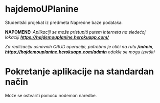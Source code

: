 # hajdemoUPlanine
Studentski projekat iz predmeta Napredne baze podataka.

**NAPOMENE:**
*Aplikaciji se može pristupiti putem interneta na sledećoj lokaciji **https://hajdemouplanine.herokuapp.com/***

*Za realizaciju osnovnih CRUD operacija, potrebno je otići na rutu **/admin**, **https://hajdemouplanine.herokuapp.com/admin** odakle se mogu izvršiti*

# Pokretanje aplikacije na standardan način
Može se ostvariti pomoću nodemon naredbe.

